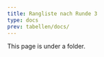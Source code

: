 ```yaml
---
title: Rangliste nach Runde 3
type: docs
prev: tabellen/docs/
---
```


This page is under a folder.
